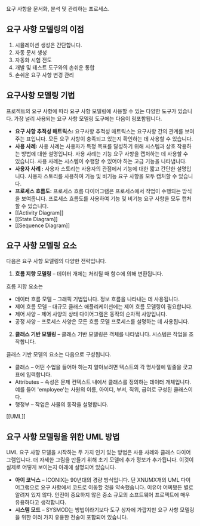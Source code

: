 요구 사항을 문서화, 분석 및 관리하는 프로세스.

## **요구 사항 모델링의 이점**

1. 시뮬레이션 생성은 간단합니다.
2. 자동 문서 생성
3. 자동화 시험 전도
4. 개발 및 테스트 도구와의 손쉬운 통합
5. 손쉬운 요구 사항 변경 관리

## **요구사항 모델링 기법**

프로젝트의 요구 사항에 따라 요구 사항 모델링에 사용할 수 있는 다양한 도구가 있습니다. 가장 널리 사용되는 요구 사항 모델링 도구에는 다음이 링포함됩니다.

- **요구 사항 추적성 매트릭스:** 요구사항 추적성 매트릭스는 요구사항 간의 관계를 보여주는 표입니다. 모든 요구 사항이 충족되고 있는지 확인하는 데 사용할 수 있습니다.
- **사용 사례:** 사용 사례는 사용자가 특정 목표를 달성하기 위해 시스템과 상호 작용하는 방법에 대한 설명입니다. 사용 사례는 기능 요구 사항을 캡처하는 데 사용할 수 있습니다. 사용 사례는 시스템이 수행할 수 있어야 하는 고급 기능을 나타냅니다.
- **사용자 사례 :** 사용자 스토리는 사용자의 관점에서 기능에 대한 짧고 간단한 설명입니다. 사용자 스토리를 사용하여 기능 및 비기능 요구 사항을 모두 캡처할 수 있습니다.
- **프로세스 흐름도:** 프로세스 흐름 다이어그램은 프로세스에서 작업이 수행되는 방식을 보여줍니다. 프로세스 흐름도를 사용하여 기능 및 비기능 요구 사항을 모두 캡처할 수 있습니다.
- [[Activity Diagram]]
- [[State Diagram]]
- [[Sequence Diagram]]

## **요구 사항 모델링 요소**

다음은 요구 사항 모델링의 다양한 전략입니다.

1. **흐름 지향 모델링** – 데이터 개체는 처리될 때 함수에 의해 변환됩니다.

흐름 지향 요소는

- 데이터 흐름 모델 – 그래픽 기법입니다. 정보 흐름을 나타내는 데 사용됩니다.
- 제어 흐름 모델 – 대규모 클래스 애플리케이션에는 제어 흐름 모델링이 필요합니다.
- 제어 사양 – 제어 사양의 상태 다이어그램은 동작의 순차적 사양입니다.
- 공정 사양 – 프로세스 사양은 모든 흐름 모델 프로세스를 설명하는 데 사용됩니다.

2. **클래스 기반 모델링** – 클래스 기반 모델링은 객체를 나타냅니다. 시스템은 작업을 조작합니다.

클래스 기반 모델의 요소는 다음으로 구성됩니다.

- 클래스 – 어떤 수업을 들어야 하는지 알아보려면 텍스트의 각 명사절에 밑줄을 긋고 표에 입력합니다.
- Attributes – 속성은 문제 컨텍스트 내에서 클래스를 정의하는 데이터 개체입니다. 예를 들어 'employee'는 사원의 이름, 아이디, 부서, 직위, 급여로 구성된 클래스이다.
- 행정부 – 작업은 사물의 동작을 설명합니다.

[[UML]]

## **요구 사항 모델링을 위한 UML 방법**

UML 요구 사항 모델을 시작하는 두 가지 인기 있는 방법은 사용 사례와 클래스 다이어그램입니다. 더 자세한 그림을 만들기 위해 초기 모델에 추가 정보가 추가됩니다. 이것이 실제로 어떻게 보이는지 아래에 설명되어 있습니다.

- **아이 코닉스** – ICONIX는 90년대의 경량 방식입니다. 단 XNUMX개의 UML 다이어그램으로 요구 사항에서 코드로 이동할 것을 약속했습니다. 이유야 어찌됐든 별로 알려져 있지 않다. 안전이 중요하지 않은 중소 규모의 소프트웨어 프로젝트에 매우 유용하다고 생각합니다.
- **시스템 모드** – SYSMOD는 방법이라기보다 도구 상자에 가깝지만 요구 사항 모델링을 위한 여러 가지 유용한 전술이 포함되어 있습니다.
